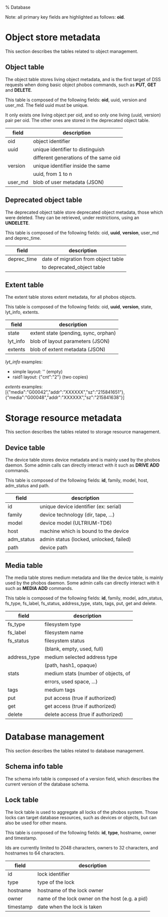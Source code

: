 % Database

Note: all primary key fields are highlighted as follows: __oid__.

# Object store metadata
This section describes the tables related to object management.

## Object table
The object table stores living object metadata, and is the first target of
DSS requests when doing basic object phobos commands, such as **PUT**, **GET**
and **DELETE**.

This table is composed of the following fields: __oid__, uuid, version
and user_md. The field uuid must be unique.

It only exists one living object per oid, and so only one living (uuid, version)
pair per oid. The other ones are stored in the deprecated object table.

| field             | description                           |
|-------------------|---------------------------------------|
| oid               | object identifier                     |
| uuid              | unique identifier to distinguish      |
|                   | different generations of the same oid |
| version           | unique identifier inside the same     |
|                   | uuid, from 1 to n                     |
| user_md           | blob of user metadata (JSON)          |

## Deprecated object table
The deprecated object table store deprecated object metadata, those which
were deleted. They can be retrieved, under restrictions, using an **UNDELETE**.

This table is composed of the following fields: oid, __uuid__, __version__,
user_md and deprec_time.

| field             | description                           |
|-------------------|---------------------------------------|
| deprec_time       | date of migration from object table   |
|                   | to deprecated_object table            |

## Extent table
The extent table stores extent metadata, for all phobos objects.

This table is composed of the following fields: oid, __uuid__, __version__,
state, lyt_info, extents.

| field             | description                           |
|-------------------|---------------------------------------|
| state             | extent state (pending, sync, orphan)  |
| lyt_info          | blob of layout parameters (JSON)      |
| extents           | blob of extent metadata (JSON)        |

_lyt_info_ examples:

- simple layout: '' (empty)
- raid1 layout: {"cnt":"2"} (two copies)

_extents_ examples:
[{"media":"G00042","addr":"XXXXXX","sz":"215841651"},
 {"media":"G00048","addr":"XXXXXX","sz":"215841638"}]

# Storage resource metadata
This section describes the tables related to storage resource management.

## Device table
The device table stores device metadata and is mainly used by the phobos
daemon. Some admin calls can directly interact with it such as **DRIVE ADD**
commands.

This table is composed of the following fields: __id__, family, model, host,
adm_status and path.

| field             | description                             |
|-------------------|-----------------------------------------|
| id                | unique device identifier (ex: serial)   |
| family            | device technology (dir, tape, ...)      |
| model             | device model (ULTRIUM-TD6)              |
| host              | machine which is bound to the device    |
| adm_status        | admin status (locked, unlocked, failed) |
| path              | device path                             |

## Media table
The media table stores medium metadata and like the device table, is mainly
used by the phobos daemon. Some admin calls can directly interact with it
such as **MEDIA ADD** commands.

This table is composed of the following fields: __id__, family, model,
adm_status, fs_type, fs_label, fs_status, address_type, stats, tags, put, get
and delete.

| field             | description                           |
|-------------------|---------------------------------------|
| fs_type           | filesystem type                       |
| fs_label          | filesystem name                       |
| fs_status         | filesystem status                     |
|                   | (blank, empty, used, full)            |
| address_type      | medium selected address type          |
|                   | (path, hash1, opaque)                 |
| stats             | medium stats (number of objects, of   |
|                   | errors, used space, ...)              |
| tags              | medium tags                           |
| put               | put access (true if authorized)       |
| get               | get access (true if authorized)       |
| delete            | delete access (true if authorized)    |

# Database management
This section describes the tables related to database management.

## Schema info table
The schema info table is composed of a version field, which describes the
current version of the database schema.

## Lock table
The lock table is used to aggregate all locks of the phobos system. Those locks
can target database resources, such as devices or objects, but can also be used
for other means.

This table is composed of the following fields: __id__, __type__, hostname,
owner and timestamp.

Ids are currently limited to 2048 characters, owners to 32 characters, and
hostnames to 64 characters.

| field             | description                                     |
|-------------------|-------------------------------------------------|
| id                | lock identifier                                 |
| type              | type of the lock                                |
| hostname          | hostname of the lock owner                      |
| owner             | name of the lock owner on the host (e.g. a pid) |
| timestamp         | date when the lock is taken                     |

